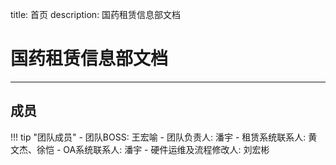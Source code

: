 title: 首页
description: 国药租赁信息部文档

# 国药租赁信息部文档

----

## 成员

!!! tip "团队成员"
    - 团队BOSS: 王宏喻
    - 团队负责人: 潘宇
    - 租赁系统联系人: 黄文杰、徐恺
    - OA系统联系人: 潘宇
    - 硬件运维及流程修改人: 刘宏彬
